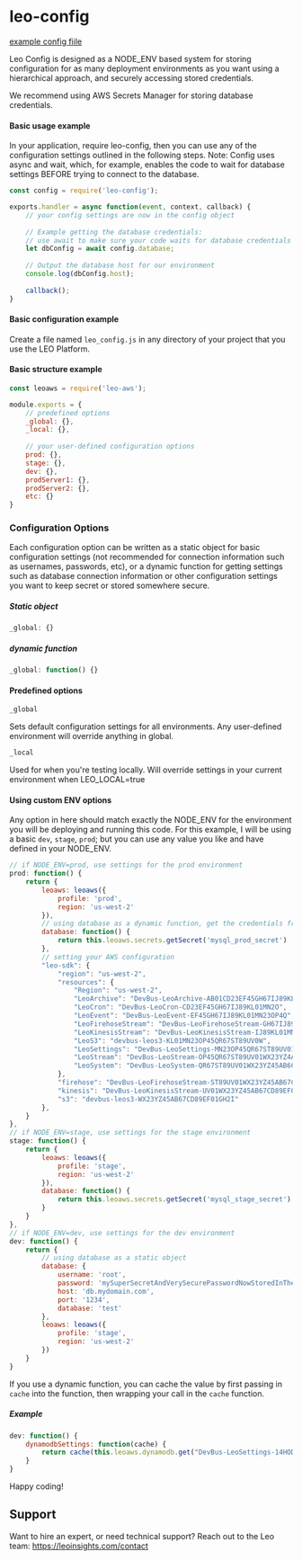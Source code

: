 # leo-config
[example config fiile](https://github.com/LeoPlatform/leo-config/blob/master/test/leo_config.js)

Leo Config is designed as a NODE_ENV based system for storing configuration for as many deployment environments as you want
using a hierarchical approach, and securely accessing stored credentials.
 
We recommend using AWS Secrets Manager for storing database credentials.

#### Basic usage example
In your application, require leo-config, then you can use any of the configuration settings outlined in the following steps.
Note: Config uses async and wait, which, for example, enables the code to wait for database settings BEFORE trying to
connect to the database.
```javascript
const config = require('leo-config');

exports.handler = async function(event, context, callback) {
    // your config settings are now in the config object
    
    // Example getting the database credentials:
    // use await to make sure your code waits for database credentials before trying to connect to the database
    let dbConfig = await config.database;
    
    // Output the database host for our environment
    console.log(dbConfig.host);
    
    callback();
}
```

#### Basic configuration example
Create a file named `leo_config.js` in any directory of your project that you use the LEO Platform.
#### Basic structure example
```javascript
const leoaws = require('leo-aws');

module.exports = {
    // predefined options
    _global: {},
    _local: {},
    
    // your user-defined configuration options
    prod: {},
    stage: {},
    dev: {},
    prodServer1: {},
    prodServer2: {},
    etc: {}
}
```

### Configuration Options
Each configuration option can be written as a static object for basic configuration settings (not recommended for connection
information such as usernames, passwords, etc), or a dynamic function for getting settings such as database connection
information or other configuration settings you want to keep secret or stored somewhere secure.
##### Static object
```javascript
_global: {}
```
##### dynamic function
```javascript
_global: function() {}
```

#### Predefined options

```javascript
_global
```
Sets default configuration settings for all environments. Any user-defined environment will override anything in global.

```javascript
_local
```
Used for when you're testing locally. Will override settings in your current environment when LEO_LOCAL=true

#### Using custom ENV options
Any option in here should match exactly the NODE_ENV for the environment you will be deploying and running this code.
For this example, I will be using a basic `dev`, `stage`, `prod`; but you can use any value you like and have defined
in your NODE_ENV.
```javascript
// if NODE_ENV=prod, use settings for the prod environment
prod: function() {
    return {
        leoaws: leoaws({
            profile: 'prod',
            region: 'us-west-2'
        }),
        // using database as a dynamic function, get the credentials from AWS Secrets Manager
        database: function() {
            return this.leoaws.secrets.getSecret('mysql_prod_secret')
        },
        // setting your AWS configuration
        "leo-sdk": {
            "region": "us-west-2",
            "resources": {
                "Region": "us-west-2",
                "LeoArchive": "DevBus-LeoArchive-AB01CD23EF45GH67IJ89KL0M",
                "LeoCron": "DevBus-LeoCron-CD23EF45GH67IJ89KL01MN2O",
                "LeoEvent": "DevBus-LeoEvent-EF45GH67IJ89KL01MN23OP4Q",
                "LeoFirehoseStream": "DevBus-LeoFirehoseStream-GH67IJ89KL01MN23OP45QR6S",
                "LeoKinesisStream": "DevBus-LeoKinesisStream-IJ89KL01MN23OP45QR67ST8U",
                "LeoS3": "devbus-leos3-KL01MN23OP45QR67ST89UV0W",
                "LeoSettings": "DevBus-LeoSettings-MN23OP45QR67ST89UV01WX2Y",
                "LeoStream": "DevBus-LeoStream-OP45QR67ST89UV01WX23YZ4A",
                "LeoSystem": "DevBus-LeoSystem-QR67ST89UV01WX23YZ45AB6C"
            },
            "firehose": "DevBus-LeoFirehoseStream-ST89UV01WX23YZ45AB67CD8E",
            "kinesis": "DevBus-LeoKinesisStream-UV01WX23YZ45AB67CD89EF0G",
            "s3": "devbus-leos3-WX23YZ45AB67CD89EF01GH2I"
        },
    }
},
// if NODE_ENV=stage, use settings for the stage environment
stage: function() {
    return {
        leoaws: leoaws({
            profile: 'stage',
            region: 'us-west-2'
        }),
        database: function() {
            return this.leoaws.secrets.getSecret('mysql_stage_secret')
        }
    }
},
// if NODE_ENV=dev, use settings for the dev environment
dev: function() {
    return {
        // using database as a static object
        database: {
            username: 'root',
            password: 'mySuperSecretAndVerySecurePasswordNowStoredInTheCode',
            host: 'db.mydomain.com',
            port: '1234',
            database: 'test'
        },
        leoaws: leoaws({
            profile: 'stage',
            region: 'us-west-2'
        })
    }
}
```

If you use a dynamic function, you can cache the value by first passing in `cache` into the function, then wrapping
your call in the `cache` function.
##### Example
```javascript
dev: function() {
    dynamodbSettings: function(cache) {
        return cache(this.leoaws.dynamodb.get("DevBus-LeoSettings-14HODE41JWL2O", "healthSNS_data"));
    }
}
```

Happy coding!

## Support
Want to hire an expert, or need technical support? Reach out to the Leo team: https://leoinsights.com/contact
